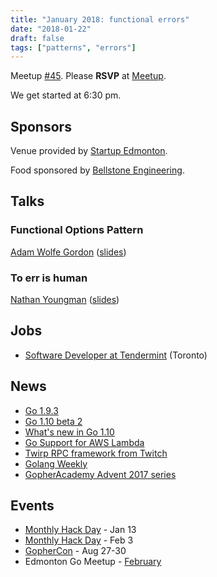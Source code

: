 ```yaml
---
title: "January 2018: functional errors"
date: "2018-01-22"
draft: false
tags: ["patterns", "errors"]
---
```

Meetup [#45](https://github.com/edmontongo/presentations/issues/74). Please **RSVP** at [Meetup](https://www.meetup.com/startupedmonton/events/ddzwmnyxcbdc/).

We get started at 6:30 pm.

## Sponsors

Venue provided by [Startup Edmonton](https://www.startupedmonton.com/).

Food sponsored by [Bellstone Engineering](https://bellstone.ca/).

## Talks

### Functional Options Pattern

[Adam Wolfe Gordon](https://github.com/adamwg) ([slides](https://github.com/edmontongo/presentations/blob/master/2018-01/functional-options/2018-01-22_Functional%20Options%20Pattern.pdf))

### To err is human

[Nathan Youngman](https://github.com/nathany) ([slides](https://talks.godoc.org/github.com/edmontongo/presentations/2018-01/err/err.slide#1))

## Jobs

- [Software Developer at Tendermint](https://tendermint.com/careers/apps-developer) (Toronto)

## News

- [Go 1.9.3](https://groups.google.com/forum/#!msg/golang-nuts/7VWC5pzjg7A/E5McanH0AgAJ)
- [Go 1.10 beta 2](https://groups.google.com/forum/#!topic/golang-announce/mfyjMHbaeDA)
- [What's new in Go 1.10](https://blog.gopheracademy.com/advent-2017/go-1.10/)
- [Go Support for AWS Lambda](https://aws.amazon.com/blogs/compute/announcing-go-support-for-aws-lambda/)
- [Twirp RPC framework from Twitch](https://blog.twitch.tv/twirp-a-sweet-new-rpc-framework-for-go-5f2febbf35f)
- [Golang Weekly](https://golangweekly.com/issues/194)
- [GopherAcademy Advent 2017 series](https://blog.gopheracademy.com/)

## Events

- [Monthly Hack Day](https://www.meetup.com/startupedmonton/events/qvnfrlyxcbjb/) - Jan 13
- [Monthly Hack Day](https://www.meetup.com/startupedmonton/events/qvnfrlyxdbfb/) - Feb 3
- [GopherCon](https://www.gophercon.com/) - Aug 27-30
- Edmonton Go Meetup - [February](/meetup/2018-02/)
